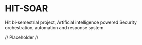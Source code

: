 # HIT-SOAR
Hit bi-semestrial project, Artificial intelligence powered Security orchestration, automation and response system.


// Placeholder //
